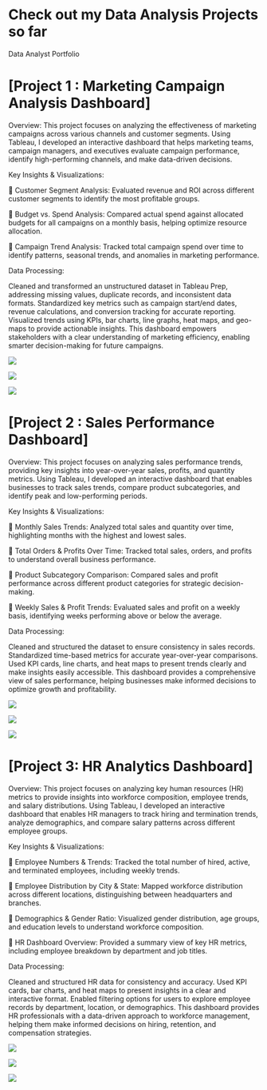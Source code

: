 # Check out my Data Analysis Projects so far
Data Analyst Portfolio

# [Project 1 : Marketing Campaign Analysis Dashboard]


Overview:
This project focuses on analyzing the effectiveness of marketing campaigns across various channels and customer segments. Using Tableau, I developed an interactive dashboard that helps marketing teams, campaign managers, and executives evaluate campaign performance, identify high-performing channels, and make data-driven decisions.

Key Insights & Visualizations:

🔹 Customer Segment Analysis: Evaluated revenue and ROI across different customer segments to identify the most profitable groups.

🔹 Budget vs. Spend Analysis: Compared actual spend against allocated budgets for all campaigns on a monthly basis, helping optimize resource allocation.

🔹 Campaign Trend Analysis: Tracked total campaign spend over time to identify patterns, seasonal trends, and anomalies in marketing performance.

Data Processing:

Cleaned and transformed an unstructured dataset in Tableau Prep, addressing missing values, duplicate records, and inconsistent data formats.
Standardized key metrics such as campaign start/end dates, revenue calculations, and conversion tracking for accurate reporting.
Visualized trends using KPIs, bar charts, line graphs, heat maps, and geo-maps to provide actionable insights.
This dashboard empowers stakeholders with a clear understanding of marketing efficiency, enabling smarter decision-making for future campaigns.

![](https://github.com/vinnie0987/Vin_Portfolio/blob/main/images/Analysis%20on%20Customer%20segments%20checking%20on%20revenue%20roi%20per%20segment.PNG)

![](https://github.com/vinnie0987/Vin_Portfolio/blob/main/images/Monthly%20Campaign%20trend%20analysis%20based%20on%20%20total%20spend%20and%20conversions.PNG)

![](https://github.com/vinnie0987/Vin_Portfolio/blob/main/images/Dashboard%201.PNG)




# [Project 2 : Sales Performance Dashboard]


Overview:
This project focuses on analyzing sales performance trends, providing key insights into year-over-year sales, profits, and quantity metrics. Using Tableau, I developed an interactive dashboard that enables businesses to track sales trends, compare product subcategories, and identify peak and low-performing periods.

Key Insights & Visualizations:

🔹 Monthly Sales Trends: Analyzed total sales and quantity over time, highlighting months with the highest and lowest sales.

🔹 Total Orders & Profits Over Time: Tracked total sales, orders, and profits to understand overall business performance.

🔹 Product Subcategory Comparison: Compared sales and profit performance across different product categories for strategic decision-making.

🔹 Weekly Sales & Profit Trends: Evaluated sales and profit on a weekly basis, identifying weeks performing above or below the average.

Data Processing:

Cleaned and structured the dataset to ensure consistency in sales records.
Standardized time-based metrics for accurate year-over-year comparisons.
Used KPI cards, line charts, and heat maps to present trends clearly and make insights easily accessible.
This dashboard provides a comprehensive view of sales performance, helping businesses make informed decisions to optimize growth and profitability.

![](https://github.com/vinnie0987/Vin_Portfolio/blob/main/images/sales%20dashboard.PNG)

![](https://github.com/vinnie0987/Vin_Portfolio/blob/main/images/total%20profits.PNG)

![](https://github.com/vinnie0987/Vin_Portfolio/blob/main/images/sales%20dashboard.PNG)



# [Project 3: HR Analytics Dashboard]


Overview:
This project focuses on analyzing key human resources (HR) metrics to provide insights into workforce composition, employee trends, and salary distributions. Using Tableau, I developed an interactive dashboard that enables HR managers to track hiring and termination trends, analyze demographics, and compare salary patterns across different employee groups.

Key Insights & Visualizations:

🔹 Employee Numbers & Trends: Tracked the total number of hired, active, and terminated employees, including weekly trends.

🔹 Employee Distribution by City & State: Mapped workforce distribution across different locations, distinguishing between headquarters and branches.

🔹 Demographics & Gender Ratio: Visualized gender distribution, age groups, and education levels to understand workforce composition.

🔹 HR Dashboard Overview: Provided a summary view of key HR metrics, including employee breakdown by department and job titles.

Data Processing:

Cleaned and structured HR data for consistency and accuracy.
Used KPI cards, bar charts, and heat maps to present insights in a clear and interactive format.
Enabled filtering options for users to explore employee records by department, location, or demographics.
This dashboard provides HR professionals with a data-driven approach to workforce management, helping them make informed decisions on hiring, retention, and compensation strategies.

![](https://github.com/vinnie0987/Vin_Portfolio/blob/main/images/Details%20on%20employee%20numbers.PNG)

![](https://github.com/vinnie0987/Vin_Portfolio/blob/main/images/Employee%20by%20city%20%26%20state.PNG)

![](https://github.com/vinnie0987/Vin_Portfolio/blob/main/images/employee%20dashboard.PNG)






